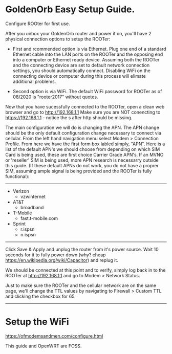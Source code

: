 # GoldenOrb Easy Setup Guide. 
Configure ROOter for first use.

After you unbox your GoldenOrb router and power it on, you'll have 2 physical connection options to setup the ROOTer:
  - First and rcommended option is  via Ethernet. Plug one end of a standard Ethernet cable into the LAN ports on the ROOTer and  the opposing end into a computer or Ethernet ready device. Assuming both the ROOTer and the connecting device are set to default network connection settings, you should automatically connect. Disabling WiFi on the connecting device or computer during this process will elimate additional problems.

  - Second option is via  WiFi. The default WiFi password for ROOTer as of 08/2020  is "rooter2017"  without quotes.

Now that  you have sucessfully connected to the ROOTer, open a clean web browser and  go to http://192.168.1.1
Make  sure you are NOT conencting to https://192.168.1.1 - notice the s after http should be missing.

The main configuration we will do is changing the APN. The APN change should be the only default configuration change necessary to connect via cellular. From the left hand navigation menu select Modem > Connection Profile. From here we have the first form box labled simply, "APN". Here is a list of the default APN's  we should choose from depending on which SIM Card is being used, these are first choice Carrier Grade APN's. If an MVNO or 'reseller' SIM is being used, more APN research is necessarry outside this guide. (If these default APNs do not work, you do not have a proprer SIM, assuming ample signal is being provided and the ROOTer is fully functional):
_________________

 - Verizon
    - vzwinternet
 - AT&T
    - broadband
 - T-Mobile
    - fast.t-mobile.com
 - Sprint
    - r.ispsn
    - n.ispsn
_________________
Click Save & Apply and unplug the router from it's  power source. Wait 10 seconds for it to fully power down (why? cheap https://en.wikipedia.org/wiki/Capacitor) and replug it.

We should be connected  at this point and  to verify, simply log back in to the ROOTer at http://192.168.1.1 and go to Modem > Network Status.

Just to make sure the ROOTer and the cellular network are on the same page, we'll change the TTL values by navigating  to Firewall >  Custom TTL and clicking the checkbox for 65.
_________________


# Setup the WiFi

https://ofmodemsandmen.com/configure.html

This guide and OpenWRT are FOSS.
